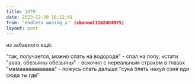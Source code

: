 ```yaml
---
title: 1479
date: 2023-12-30 16:12:41
from: 'endless шизing ⍼' (channel1162404975)
layout: post
---
```


из забавного ещё:

"так, получается, можно спать на водороде" - спал на полу, кстати
"аааа, обезьяны обезьяны" - вскочил с нереальным страхом в глазах
"мамаааааааааааа" - ложусь спать дальше
"сука блять нахуй соня иди сюда ты где"
